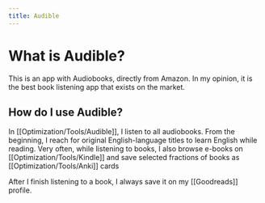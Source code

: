 ```yaml
---
title: Audible
---
```


# What is Audible?
This is an app with Audiobooks, directly from Amazon. In my opinion, it is the best book listening app that exists on the market.

## How do I use Audible?
In [[Optimization/Tools/Audible]], I listen to all audiobooks. From the beginning, I reach for original English-language titles to learn English while reading. Very often, while listening to books, I also browse e-books on [[Optimization/Tools/Kindle]] and save selected fractions of books as [[Optimization/Tools/Anki]] cards 

After I finish listening to a book, I always save it on my [[Goodreads]] profile.